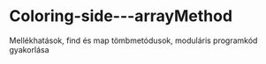 # Coloring-side---arrayMethod
Mellékhatások, find és map tömbmetódusok, moduláris programkód gyakorlása
